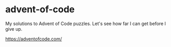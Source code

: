 # advent-of-code
My solutions to Advent of Code puzzles. Let's see how far I can get before I give up.

https://adventofcode.com/
